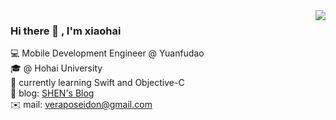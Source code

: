 <img align='right' src="https://github-readme-stats.vercel.app/api?username=veraposeidon&show_icons=true">

### Hi there 👋 , I'm xiaohai
💻 Mobile Development Engineer @ Yuanfudao <br>
🎓 @ Hohai University <br>
📖 currently learning Swift and Objective-C <br>
📰 blog: [SHEN's Blog](shenxiaohai.me) <br>
✉️ mail: [veraposeidon@gmail.com](mailto:veraposeidon@gmail.com) <br>
